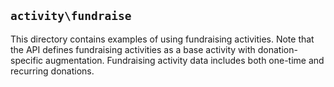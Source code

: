 ## `activity\fundraise`

This directory contains examples of using fundraising activities.  Note that the API defines
fundraising activities as a base activity with donation-specific augmentation.  Fundraising 
activity data includes both one-time and recurring donations.
